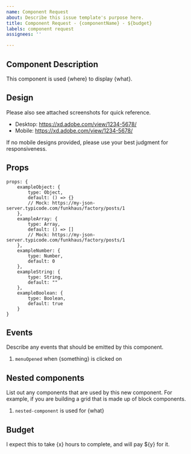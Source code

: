 ```yaml
---
name: Component Request
about: Describe this issue template's purpose here.
title: Component Request - {componentName} - ${budget}
labels: component request
assignees: ''

---
```


## Component Description 

This component is used {where} to display {what}.

## Design

Please also see attached screenshots for quick reference. 

- Desktop: https://xd.adobe.com/view/1234-5678/
- Mobile: https://xd.adobe.com/view/1234-5678/

If no mobile designs provided, please use your best judgment for responsiveness. 

## Props

```
props: {
    exampleObject: {
        type: Object,
        default: () => {}
        // Mock: https://my-json-server.typicode.com/funkhaus/factory/posts/1
    },
    exampleArray: {
        type: Array,
        default: () => []
        // Mock: https://my-json-server.typicode.com/funkhaus/factory/posts/1
    },
    exampleNumber: {
        type: Number,
        default: 0
    },
    exampleString: {
        type: String,
        default: ""
    },
    exampleBoolean: {
        type: Boolean,
        default: true
    }
}
```

## Events

Describe any events that should be emitted by this component.

  1. `menuOpened` when {something} is clicked on

## Nested components

List out any components that are used by this new component. For example, if you are building a grid that is made up of block components. 

  1. `nested-component` is used for {what}

## Budget

I expect this to take {x} hours to complete, and will pay ${y} for it.
